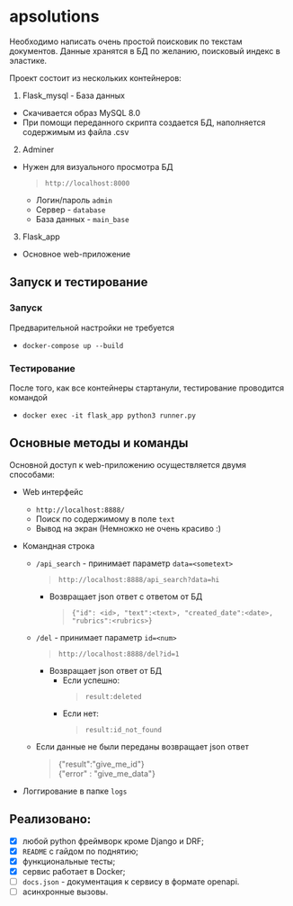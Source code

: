 # apsolutions
Необходимо написать очень простой поисковик по текстам документов. Данные хранятся в БД по желанию, поисковый индекс в эластике. 

Проект состоит из нескольких контейнеров:
1. Flask_mysql - База данных
  - Скачивается образ MySQL 8.0
  - При помощи переданного скрипта создается БД, наполняется содержимым из файла .csv

2. Adminer
  - Нужен для визуального просмотра БД
      > `http://localhost:8000`
      - Логин/пароль `admin`
      - Сервер - `database`
      - База данных - `main_base`

3. Flask_app
  - Основное web-приложение

## Запуск и тестирование
### Запуск
Предварительной настройки не требуется
- `docker-compose up --build`

### Тестирование
После того, как все контейнеры стартанули, тестирование проводится командой
-  `docker exec -it flask_app python3 runner.py`

## Основные методы и команды
Основной доступ к web-приложению осуществляется двумя способами:
- Web интерфейс
    - `http://localhost:8888/`
    - Поиск по содержимому в поле `text`
    - Вывод на экран (Немножко не очень красиво :)

- Командная строка
    - `/api_search` - принимает параметр `data=<sometext>`
        > `http://localhost:8888/api_search?data=hi`
      - Возвращает json ответ с ответом от БД
          > `{"id": <id>, "text":<text>, "created_date":<date>, "rubrics":<rubrics>}`
    - `/del` - принимает параметр `id=<num>`
        > `http://localhost:8888/del?id=1`
        - Возвращает json ответ от БД 
            - Если успешно:
              > `result:deleted`
            - Если нет:
              > `result:id_not_found`
    - Если данные не были переданы возвращает json ответ
        > {"result":"give_me_id"} \
        > {"error" : "give_me_data"}
- Логгирование в папке `logs`

## Реализовано:
- [x] любой python фреймворк кроме Django и DRF;
- [x] `README` с гайдом по поднятию;
- [x] функциональные тесты;
- [x] сервис работает в Docker;
- [ ] `docs.json` - документация к сервису в формате openapi.
- [ ] асинхронные вызовы.
